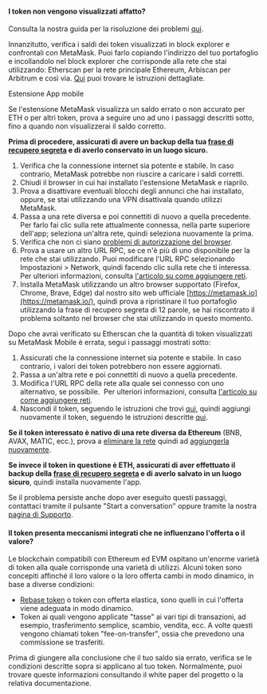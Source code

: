 
#### I token non vengono visualizzati affatto?


Consulta la nostra guida per la risoluzione dei problemi [qui](https://support.metamask.io/hc/en-us/articles/360059232852).



Innanzitutto, verifica i saldi dei token visualizzati in block explorer e confrontali con MetaMask. Puoi farlo copiando l'indirizzo del tuo portafoglio e incollandolo nel block explorer che corrisponde alla rete che stai utilizzando: Etherscan per la rete principale Ethereum, Arbiscan per Arbitrum e così via. [Qui](https://support.metamask.io/hc/en-us/articles/360057536611) puoi trovare le istruzioni dettagliate.




Estensione App mobile


Se l'estensione MetaMask visualizza un saldo errato o non accurato per ETH o per altri token, prova a seguire uno ad uno i passaggi descritti sotto, fino a quando non visualizzerai il saldo corretto.


**Prima di procedere, assicurati di avere un backup della tua [frase di recupero segreta](https://support.metamask.io/hc/en-us/articles/4404722782107-User-Guide-Secret-Recovery-Phrase-password-and-private-keys) e di averlo conservato in un luogo sicuro.**


1. Verifica che la connessione internet sia potente e stabile. In caso contrario, MetaMask potrebbe non riuscire a caricare i saldi corretti.
2. Chiudi il browser in cui hai installato l'estensione MetaMask e riaprilo.
3. Prova a disattivare eventuali blocchi degli annunci che hai installato, oppure, se stai utilizzando una VPN disattivala quando utilizzi MetaMask.
4. Passa a una rete diversa e poi connettiti di nuovo a quella precedente. Per farlo fai clic sulla rete attualmente connessa, nella parte superiore dell'app; seleziona un'altra rete, quindi seleziona nuovamente la prima.
5. Verifica che non ci siano [problemi di autorizzazione del browser](https://support.metamask.io/hc/en-us/articles/360038139452-MetaMask-states-Balance-may-be-outdated-displays-in-orange-or-ETH-not-added-to-balance).
6. Prova a usare un altro URL RPC, se ce n'è più di uno disponibile per la rete che stai utilizzando. Puoi modificare l'URL RPC selezionando Impostazioni > Network, quindi facendo clic sulla rete che ti interessa. Per ulteriori informazioni, consulta [l'articolo su come aggiungere reti](https://support.metamask.io/hc/en-us/articles/360043227612).
7. Installa MetaMask utilizzando un altro browser supportato (Firefox, Chrome, Brave, Edge) dal nostro sito web ufficiale [https://metamask.io](https://metamask.io/), quindi prova a ripristinare il tuo portafoglio utilizzando la frase di recupero segreta di 12 parole, se hai riscontrato il problema soltanto nel browser che stai utilizzando in questo momento.




Dopo che avrai verificato su Etherscan che la quantità di token visualizzati su MetaMask Mobile è errata, segui i passaggi mostrati sotto:


1. Assicurati che la connessione internet sia potente e stabile. In caso contrario, i valori dei token potrebbero non essere aggiornati.
2. Passa a un'altra rete e poi connettiti di nuovo a quella precedente.
3. Modifica l'URL RPC della rete alla quale sei connesso con uno alternativo, se possibile.  Per ulteriori informazioni, consulta [l'articolo su come aggiungere reti](https://support.metamask.io/hc/en-us/articles/360043227612).
4. Nascondi il token, seguendo le istruzioni che trovi [qui](https://support.metamask.io/hc/en-us/articles/360015489031-How-to-add-unlisted-tokens-custom-tokens-in-MetaMask#h_01FWH499MRDT5QC4R3KNPQNRWB), quindi aggiungi nuovamente il token, seguendo le istruzioni descritte [qui](https://support.metamask.io/hc/en-us/articles/360015489031-How-to-add-unlisted-tokens-custom-tokens-in-MetaMask).


**Se il token interessato è nativo di una rete diversa da Ethereum** (BNB, AVAX, MATIC, ecc.), prova a [eliminare la rete](https://support.metamask.io/hc/en-us/articles/4502810252059-How-to-remove-networks) quindi ad [aggiungerla nuovamente](https://support.metamask.io/hc/en-us/articles/360043227612-How-to-add-a-custom-network-RPC).  
  
**Se invece il token in questione è ETH, assicurati di aver effettuato il backup della [frase di recupero segreta](https://support.metamask.io/hc/en-us/articles/4404722782107-User-Guide-Secret-Recovery-Phrase-password-and-private-keys) e di averlo salvato in un luogo sicuro**, quindi installa nuovamente l'app.

Se il problema persiste anche dopo aver eseguito questi passaggi, contattaci tramite il pulsante "Start a conversation" oppure tramite la nostra [pagina di Supporto](https://support.metamask.io/hc/en-us).



#### Il token presenta meccanismi integrati che ne influenzano l'offerta o il valore?


Le blockchain compatibili con Ethereum ed EVM ospitano un'enorme varietà di token alla quale corrisponde una varietà di utilizzi. Alcuni token sono concepiti affinché il loro valore o la loro offerta cambi in modo dinamico, in base a diverse condizioni:


* [Rebase token](https://support.metamask.io/hc/en-us/articles/4405497827355-User-Guide-Tokens#:~:text=Elastic%20supply%20/%20Rebase%20/%20Algorithmic%20tokens) o token con offerta elastica, sono quelli in cui l'offerta viene adeguata in modo dinamico.
* Token ai quali vengono applicate "tasse" ai vari tipi di transazioni, ad esempio, trasferimento semplice, scambio, vendita, ecc. A volte questi vengono chiamati token "fee-on-transfer", ossia che prevedono una commissione se trasferiti.


Prima di giungere alla conclusione che il tuo saldo sia errato, verifica se le condizioni descritte sopra si applicano al tuo token. Normalmente, puoi trovare queste informazioni consultando il white paper del progetto o la relativa documentazione.


